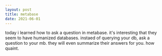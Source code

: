 ```yaml
---
layout: post
title: metabase
date: 2021-06-01
---
```


today i learned how to ask a question in metabase. it's interesting that they seem to have humanized databases. instaed of querying your db, ask a question to your mb. they will even summarize their answers for you. how quaint.